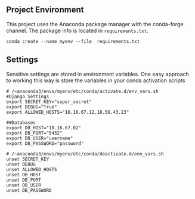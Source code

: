 ## Project Environment

This project uses the Anaconda package manager with the conda-forge channel. The package info is located in `requirements.txt`.

`conda create --name myenv --file  requirements.txt`

## Settings

Sensitive settings are stored in environment variables. One easy approach to working this way is store the variables 
in your conda activation scripts

```
# /~anaconda3/envs/myenv/etc/conda/activate.d/env_vars.sh
#Django Settings
export SECRET_KEY="super_secret"
export DEBUG="True"
export ALLOWED_HOSTS="10.16.67.12,10.56.43.23"

##Databases
export DB_HOST="10.16.67.02"
export DB_PORT="5432"
export DB_USER="username"
export DB_PASSWORD="password"
```

```
# /~anaconda3/envs/myenv/etc/conda/deactivate.d/env_vars.sh
unset SECRET_KEY
unset DEBUG
unset ALLOWED_HOSTS
unset DB_HOST
unset DB_PORT
unset DB_USER
unset DB_PASSWORD
